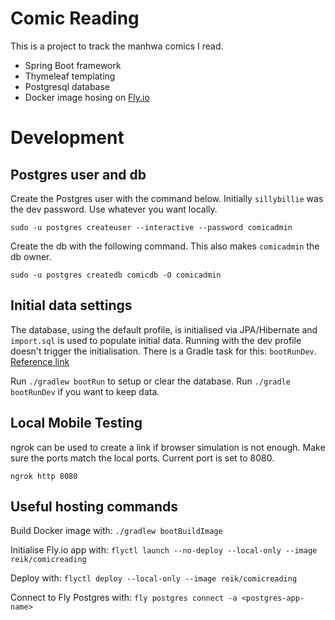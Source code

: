 # Comic Reading
This is a project to track the manhwa comics I read.

* Spring Boot framework
* Thymeleaf templating
* Postgresql database
* Docker image hosing on [Fly.io](https://fly.io/)

# Development

## Postgres user and db
Create the Postgres user with the command below. Initially `sillybillie` was the dev password. Use whatever you want locally.
```
sudo -u postgres createuser --interactive --password comicadmin
```

Create the db with the following command. This also makes `comicadmin` the db owner.
```
sudo -u postgres createdb comicdb -O comicadmin
```

## Initial data settings
The database, using the default profile, is initialised via JPA/Hibernate and `import.sql` is used to populate initial data. Running with the dev profile doesn't trigger the initialisation. There is a Gradle task for this: `bootRunDev`. [Reference link](https://www.baeldung.com/spring-boot-data-sql-and-schema-sql)

Run `./gradlew bootRun` to setup or clear the database. Run `./gradle bootRunDev` if you want to keep data.

## Local Mobile Testing
ngrok can be used to create a link if browser simulation is not enough. Make sure the ports match the local ports. Current port is set to 8080.
```
ngrok http 8080
```

## Useful hosting commands
Build Docker image with: `./gradlew bootBuildImage`

Initialise Fly.io app with: `flyctl launch --no-deploy --local-only --image reik/comicreading`

Deploy with: `flyctl deploy --local-only --image reik/comicreading`

Connect to Fly Postgres with: `fly postgres connect -a <postgres-app-name>`